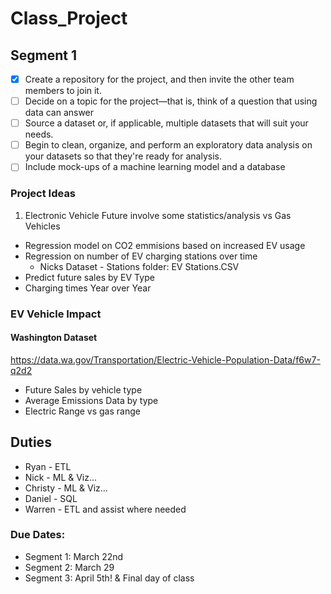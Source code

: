 # Class_Project

## Segment 1
- [x] Create a repository for the project, and then invite the other team members to join it.
- [ ] Decide on a topic for the project—that is, think of a question that using data can answer
- [ ] Source a dataset or, if applicable, multiple datasets that will suit your needs.
- [ ] Begin to clean, organize, and perform an exploratory data analysis on your datasets so that they're ready for analysis.
- [ ] Include mock-ups of a machine learning model and a database

### Project Ideas
1. Electronic Vehicle Future involve some statistics/analysis vs Gas Vehicles
  - Regression model on CO2 emmisions based on increased EV usage
  - Regression on number of EV charging stations over time
    - Nicks Dataset - Stations folder:  EV Stations.CSV   
  - Predict future sales by EV Type
  - Charging times Year over Year

### EV Vehicle Impact

#### Washington Dataset
https://data.wa.gov/Transportation/Electric-Vehicle-Population-Data/f6w7-q2d2
 - Future Sales by vehicle type
 - Average Emissions Data by type
 - Electric Range vs gas range


## Duties
 - Ryan - ETL
 - Nick - ML & Viz...
 - Christy - ML & Viz...
 - Daniel - SQL
 - Warren - ETL and assist where needed




### Due Dates: 
 - Segment 1: March 22nd 
 - Segment 2: March 29
 - Segment 3: April 5th! & Final day of class
